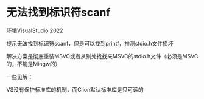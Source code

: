 # 无法找到标识符scanf

环境VisualStudio 2022

提示无法找到标识符scanf，但是可以找到printf，推测stdio.h文件损坏

解决方案是彻底重装MSVC或者从别处找找来MSVC的stdio.h文件（必须是MSVC的，不能是Mingw的）

一些见解：

VS没有保护标准库的机制，而Clion默认标准库是只可读的